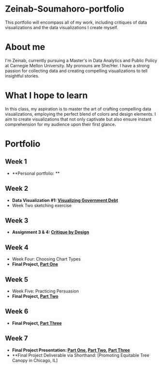 # Zeinab-Soumahoro-portfolio
This portfolio will encompass all of my work, including critiques of data visualizations and the data visualizations I create myself.
# About me
I'm Zeinab, currently pursuing a Master's in Data Analytics and Public Policy at Carnegie Mellon University. My pronouns are She/Her. I have a strong passion for collecting data and creating compelling visualizations to tell insightful stories.
# What I hope to learn
In this class, my aspiration is to master the art of crafting compelling data visualizations, employing the perfect blend of colors and design elements. I aim to create visualizations that not only captivate but also ensure instant comprehension for my audience upon their first glance.
# Portfolio
## Week 1 
- **Personal portfolio: **
  
## Week 2
- **Data Visualization #1: [Visualizing Government Debt](Analyzing_Government_Debt.md)**
- Week Two sketching exercise

## Week 3
- **Assignment 3 & 4: [Critique by Design](Critique-by-Design.md)**
  
## Week 4
- Week Four: Choosing Chart Types
- **Final Project, [Part One](Final_Project_PartI.md)**

## Week 5 
- Week Five: Practicing Persuasion 
- **Final Project, [Part Two](Final_Project_PartII.md)**

## Week 6 
- **Final Project, [Part Three](Final_Project_PartIII.md)**

## Week 7
- **Final Project Presentation: [Part One](final-project-part-one.md), [Part Two](final-project-part-two.md), [Part Three](final-project-part-three.md)**
- **Final Project Deliverable via Shorthand: [Promoting Equitable Tree Canopy in Chicago, IL]


